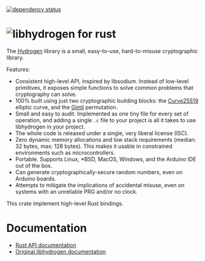 [![dependency status](https://deps.rs/repo/github/jedisct1/rust-libhydrogen/status.svg)](https://deps.rs/repo/github/jedisct1/rust-libhydrogen)

![libhydrogen for rust](https://raw.github.com/jedisct1/libhydrogen/master/logo.png)
====================

The [Hydrogen](https://github.com/jedisct1/libhydrogen) library is a small, easy-to-use, hard-to-misuse cryptographic library.

Features:
- Consistent high-level API, inspired by libsodium. Instead of low-level primitives, it exposes simple functions to solve common problems that cryptography can solve.
- 100% built using just two cryptographic building blocks: the [Curve25519](https://cr.yp.to/ecdh.html) elliptic curve, and the [Gimli](https://gimli.cr.yp.to/) permutation.
- Small and easy to audit. Implemented as one tiny file for every set of operation, and adding a single `.c` file to your project is all it takes to use libhydrogen in your project.
- The whole code is released under a single, very liberal license (ISC).
- Zero dynamic memory allocations and low stack requirements (median: 32 bytes, max: 128 bytes). This makes it usable in constrained environments such as microcontrollers.
- Portable. Supports Linux, *BSD, MacOS, Windows, and the Arduino IDE out of the box.
- Can generate cryptographically-secure random numbers, even on Arduino boards.
- Attempts to mitigate the implications of accidental misuse, even on systems with an unreliable PRG and/or no clock.

This crate implement high-level Rust bindings.

# Documentation

* [Rust API documentation](https://docs.rs/libhydrogen)
* [Original libhydrogen documentation](https://github.com/jedisct1/libhydrogen/wiki)
